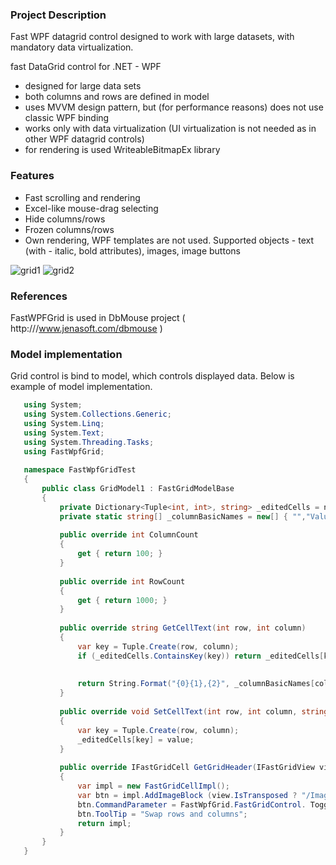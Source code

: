 ### Project Description
Fast WPF datagrid control designed to work with large datasets, with mandatory data virtualization.

fast DataGrid control for .NET - WPF
- designed for large data sets
- both columns and rows are defined in model
- uses MVVM design pattern, but (for performance reasons) does not use classic WPF binding
- works only with data virtualization (UI virtualization is not needed as in other WPF datagrid controls)
- for rendering is used WriteableBitmapEx library

### Features

- Fast scrolling and rendering
- Excel-like mouse-drag selecting
- Hide columns/rows
- Frozen columns/rows
- Own rendering, WPF templates are not used. Supported objects - text (with - italic, bold attributes), images, image buttons

![grid1](https://raw.githubusercontent.com/dbshell/fastwpfgrid/master/FastWpfGridTest/Images/grid1.png)
![grid2](https://raw.githubusercontent.com/dbshell/fastwpfgrid/master/FastWpfGridTest/Images/grid2.png)

### References

FastWPFGrid is used in DbMouse project ( http:///www.jenasoft.com/dbmouse )

### Model implementation

Grid control is bind to model, which controls displayed data. Below is example of model implementation.
 ```c#
    using System;
    using System.Collections.Generic;
    using System.Linq;
    using System.Text;
    using System.Threading.Tasks;
    using FastWpfGrid;
    
    namespace FastWpfGridTest
    {
        public class GridModel1 : FastGridModelBase
        {
            private Dictionary<Tuple<int, int>, string> _editedCells = newDictionary<Tuple<int, int>, string>();
            private static string[] _columnBasicNames = new[] { "","Value:", "Long column value:" };
    
            public override int ColumnCount
            {
                get { return 100; }
            }
    
            public override int RowCount
            {
                get { return 1000; }
            }
    
            public override string GetCellText(int row, int column)
            {
                var key = Tuple.Create(row, column);
                if (_editedCells.ContainsKey(key)) return _editedCells[key];
    
    
                return String.Format("{0}{1},{2}", _columnBasicNames[column % _columnBasicNames.Length], row + 1, column + 1);
            }
    
            public override void SetCellText(int row, int column, string value)
            {
                var key = Tuple.Create(row, column);
                _editedCells[key] = value;
            }
    
            public override IFastGridCell GetGridHeader(IFastGridView view)
            {
                var impl = new FastGridCellImpl();
                var btn = impl.AddImageBlock (view.IsTransposed ? "/Images/flip_horizontal_small.png" : "/Images/flip_vertical_small.png");
                btn.CommandParameter = FastWpfGrid.FastGridControl. ToggleTransposedCommand;
                btn.ToolTip = "Swap rows and columns";
                return impl;
            }
        }
    }
 ```
